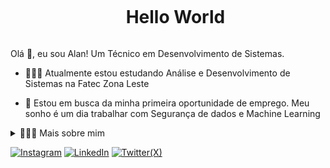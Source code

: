 <!--Título-->
<div>
<ul align="center"><h1 style="display: inline-block">Hello World</h1></ul>
</div>

<!--Apresentação-->
<p>
  Olá 👋, eu sou Alan! Um Técnico em Desenvolvimento de Sistemas.
  
  - 👨🏻‍🚀 Atualmente estou estudando Análise e Desenvolvimento de Sistemas na Fatec Zona Leste

  - 🚀 Estou em busca da minha primeira oportunidade de emprego. Meu sonho é um dia trabalhar com Segurança de dados e Machine Learning
</p>

<!-- Dropdown -->
<details>
  <summary>👨🏻‍💻 Mais sobre mim</summary>
  - 🧑🏻 Olá! Meu nome é Alan de Lima Silva, sou técnico em desenvolvimento de sistemas. Tenho um interesse crescente em Python, C++, SQL, Web, Segurança e Redes.
</details>

<!--Links-->
[![Instagram](https://img.shields.io/badge/Instagram-E4405F?style=for-the-badge&logo=instagram&logoColor=white)](https://www.instagram.com/magyodev/)
[![LinkedIn](https://img.shields.io/badge/LinkedIn-0077B5?style=for-the-badge&logo=linkedin&logoColor=white)](https://www.linkedin.com/in/magyodev/)
[![Twitter(X)](https://img.shields.io/badge/Twitter-1DA1F2?style=for-the-badge&logo=twitter&logoColor=white)](https://twitter.com/MagyoDev)
